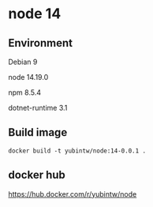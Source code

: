 # node 14

## Environment

Debian 9

node 14.19.0

npm 8.5.4

dotnet-runtime 3.1

## Build image

```
docker build -t yubintw/node:14-0.0.1 .
```

## docker hub

https://hub.docker.com/r/yubintw/node
